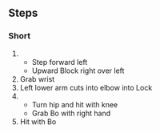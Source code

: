 ## Steps

### Short

1. 
    - Step forward left
    - Upward Block right over left
2. Grab wrist
3. Left lower arm cuts into elbow into Lock
4. 
    - Turn hip and hit with knee
    - Grab Bo with right hand
5. Hit with Bo